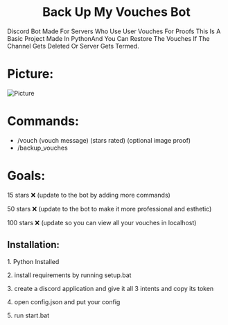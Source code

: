 <h1 align="center" id="title">Back Up My Vouches Bot</h1>

<p id="description">Discord Bot Made For Servers Who Use User Vouches For Proofs This Is A Basic Project Made In PythonAnd You Can Restore The Vouches If The Channel Gets Deleted Or Server Gets Termed.</p>

# Picture:

![Picture](https://i.imgur.com/rbcLVGi.png)


# Commands:
*   /vouch (vouch message) (stars rated) (optional image proof)
*   /backup\_vouches

# Goals:
15 stars ❌ (update to the bot by adding more commands)

50 stars ❌ (update to the bot to make it more professional and esthetic)

100 stars ❌ (update so you can view all your vouches in localhost)


<h2>Installation:</h2>

<p>1. Python Installed</p>

<p>2. install requirements by running setup.bat</p>

<p>3. create a discord application and give it all 3 intents and copy its token</p>

<p>4. open config.json and put your config</p>

<p>5. run start.bat</p>
